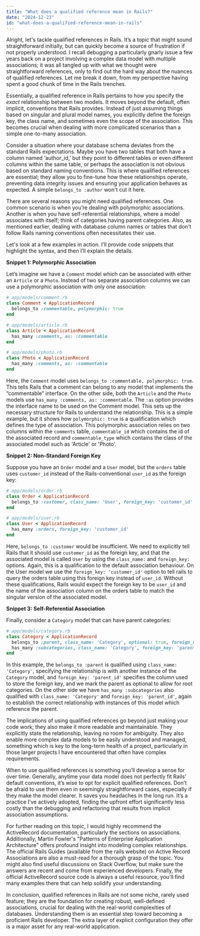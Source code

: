```yaml
---
title: "What does a qualified reference mean in Rails?"
date: "2024-12-23"
id: "what-does-a-qualified-reference-mean-in-rails"
---
```


Alright, let's tackle qualified references in Rails. It’s a topic that might sound straightforward initially, but can quickly become a source of frustration if not properly understood. I recall debugging a particularly gnarly issue a few years back on a project involving a complex data model with multiple associations; it was all tangled up with what we thought were straightforward references, only to find out the hard way about the nuances of qualified references. Let me break it down, from my perspective having spent a good chunk of time in the Rails trenches.

Essentially, a qualified reference in Rails pertains to how you specify the *exact* relationship between two models. It moves beyond the default, often implicit, conventions that Rails provides. Instead of just assuming things based on singular and plural model names, you explicitly define the foreign key, the class name, and sometimes even the scope of the association. This becomes crucial when dealing with more complicated scenarios than a simple one-to-many association.

Consider a situation where your database schema deviates from the standard Rails expectations. Maybe you have two tables that both have a column named ‘author_id,’ but they point to different tables or even different columns within the same table, or perhaps the association is not obvious based on standard naming conventions. This is where qualified references are essential; they allow you to fine-tune how these relationships operate, preventing data integrity issues and ensuring your application behaves as expected. A simple `belongs_to :author` won't cut it here.

There are several reasons you might need qualified references. One common scenario is when you’re dealing with polymorphic associations. Another is when you have self-referential relationships, where a model associates with itself; think of categories having parent categories. Also, as mentioned earlier, dealing with database column names or tables that don't follow Rails naming conventions often necessitates their use.

Let's look at a few examples in action. I’ll provide code snippets that highlight the syntax, and then I’ll explain the details.

**Snippet 1: Polymorphic Association**

Let’s imagine we have a `Comment` model which can be associated with either an `Article` or a `Photo`. Instead of two separate association columns we can use a polymorphic association with only one association:

```ruby
# app/models/comment.rb
class Comment < ApplicationRecord
  belongs_to :commentable, polymorphic: true
end

# app/models/article.rb
class Article < ApplicationRecord
  has_many :comments, as: :commentable
end

# app/models/photo.rb
class Photo < ApplicationRecord
  has_many :comments, as: :commentable
end
```

Here, the `Comment` model uses `belongs_to :commentable, polymorphic: true`. This tells Rails that a comment can belong to any model that implements the “commentable” interface. On the other side, both the `Article` and the `Photo` models use `has_many :comments, as: :commentable`. The `:as` option provides the interface name to be used on the Comment model. This sets up the necessary structure for Rails to understand the relationship. This is a simple example, but it shows how `polymorphic: true` is a qualification which defines the type of association. This polymorphic association relies on two columns within the `comments` table, `commentable_id` which contains the id of the associated record and `commentable_type` which contains the class of the associated model such as 'Article' or 'Photo'.

**Snippet 2: Non-Standard Foreign Key**

Suppose you have an `Order` model and a `User` model, but the `orders` table uses `customer_id` instead of the Rails-conventional `user_id` as the foreign key:

```ruby
# app/models/order.rb
class Order < ApplicationRecord
  belongs_to :customer, class_name: 'User', foreign_key: 'customer_id'
end

# app/models/user.rb
class User < ApplicationRecord
  has_many :orders, foreign_key: 'customer_id'
end
```

Here, `belongs_to :customer` would be insufficient. We need to explicitly tell Rails that it should use `customer_id` as the foreign key, and that the associated model is called `User` by using the `class_name:` and `foreign_key:` options. Again, this is a qualification to the default association behaviour. On the User model we use the `foreign_key: 'customer_id'` option to tell rails to query the orders table using this foreign key instead of `user_id`. Without these qualifications, Rails would expect the foreign key to be `user_id` and the name of the association column on the orders table to match the singular version of the associated model.

**Snippet 3: Self-Referential Association**

Finally, consider a `Category` model that can have parent categories:

```ruby
# app/models/category.rb
class Category < ApplicationRecord
  belongs_to :parent, class_name: 'Category', optional: true, foreign_key: 'parent_id'
  has_many :subcategories, class_name: 'Category', foreign_key: 'parent_id'
end
```

In this example, the `belongs_to :parent` is qualified using `class_name: 'Category'`, specifying the relationship is with another instance of the `Category` model, and `foreign_key: 'parent_id'` specifies the column used to store the foreign key, and we mark the parent as optional to allow for root categories. On the other side we have `has_many :subcategories` also qualified with `class_name: 'Category'` and `foreign_key: 'parent_id'`, again to establish the correct relationship with instances of this model which reference the parent.

The implications of using qualified references go beyond just making your code work; they also make it more readable and maintainable. They explicitly state the relationship, leaving no room for ambiguity. They also enable more complex data models to be easily understood and managed, something which is key to the long-term health of a project, particularly in those larger projects I have encountered that often have complex requirements.

When to use qualified references is something you’ll develop a sense for over time. Generally, anytime your data model does not perfectly fit Rails' default conventions, it’s wise to opt for explicit qualified references. Don’t be afraid to use them even in seemingly straightforward cases, especially if they make the model clearer. It saves you headaches in the long run. It’s a practice I've actively adopted, finding the upfront effort significantly less costly than the debugging and refactoring that results from implicit association assumptions.

For further reading on this topic, I would highly recommend the ActiveRecord documentation, particularly the sections on associations. Additionally, Martin Fowler's "Patterns of Enterprise Application Architecture" offers profound insight into modeling complex relationships. The official Rails Guides (available from the rails website) on Active Record Associations are also a must-read for a thorough grasp of the topic. You might also find useful discussions on Stack Overflow, but make sure the answers are recent and come from experienced developers. Finally, the official ActiveRecord source code is always a useful resource, you'll find many examples there that can help solidify your understanding.

In conclusion, qualified references in Rails are not some niche, rarely used feature; they are the foundation for creating robust, well-defined associations, crucial for dealing with the real-world complexities of databases. Understanding them is an essential step toward becoming a proficient Rails developer. The extra layer of explicit configuration they offer is a major asset for any real-world application.

